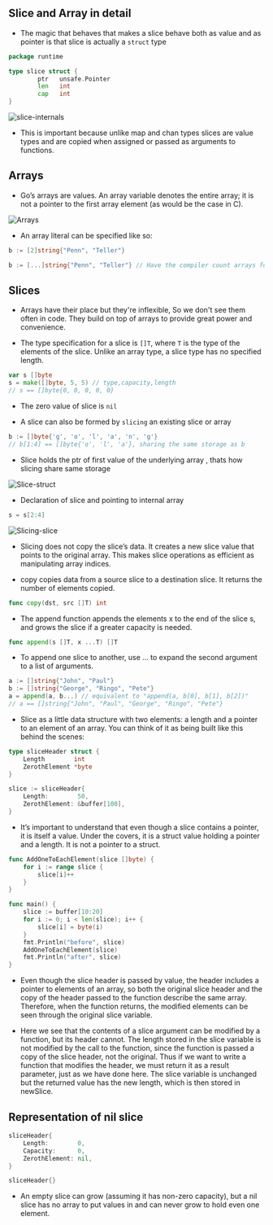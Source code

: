 ## Slice and Array in detail

- The magic that behaves that makes a slice behave both as value 
and as pointer is that slice is actually a ``struct`` type

```go
package runtime

type slice struct {
        ptr   unsafe.Pointer
        len   int
        cap   int
}
```

![slice-internals](https://dave.cheney.net/wp-content/uploads/2018/07/slice.001.png)

-  This is important because unlike map and chan types slices are value types and are copied when assigned or passed as arguments to functions.

## Arrays

- Go’s arrays are values. An array variable denotes the entire array; it is not a pointer to the first array element (as would be the case in C).

![Arrays](https://go.dev/blog/slices-intro/slice-array.png)

- An array literal can be specified like so:

```go
b := [2]string{"Penn", "Teller"}

b := [...]string{"Penn", "Teller"} // Have the compiler count arrays for you

```

## Slices

- Arrays have their place but they're inflexible, So we don't see them often in code. They build
on top of arrays to provide great power and convenience.

- The type specification for a slice is ``[]T``, where ``T`` is the type of the elements of the slice. Unlike an array type, a slice type has no specified length.

```go
var s []byte
s = make([]byte, 5, 5) // type,capacity,length
// s == []byte{0, 0, 0, 0, 0}
```

- The zero value of slice is ``nil``

- A slice can also be formed by ``slicing`` an existing slice or array

```go
b := []byte{'g', 'o', 'l', 'a', 'n', 'g'}
// b[1:4] == []byte{'o', 'l', 'a'}, sharing the same storage as b
```

- Slice holds the ptr of first value of the underlying array , thats how slicing share same storage

![Slice-struct](https://go.dev/blog/slices-intro/slice-1.png)

- Declaration of slice and pointing to internal array

```go
s = s[2:4]
```

![Slicing-slice](https://go.dev/blog/slices-intro/slice-2.png)

- Slicing does not copy the slice’s data. It creates a new slice value that points to the original array. This makes slice operations as efficient as manipulating array indices.

- copy copies data from a source slice to a destination slice. It returns the number of elements copied.

```go
func copy(dst, src []T) int
```

- The append function appends the elements x to the end of the slice s, and grows the slice if a greater capacity is needed.

```go
func append(s []T, x ...T) []T
```

-  To append one slice to another, use ... to expand the second argument to a list of arguments.

```go
a := []string{"John", "Paul"}
b := []string{"George", "Ringo", "Pete"}
a = append(a, b...) // equivalent to "append(a, b[0], b[1], b[2])"
// a == []string{"John", "Paul", "George", "Ringo", "Pete"}
```

- Slice as a little data structure with two elements: a length and a pointer to an element of an array. You can think of it as being built like this behind the scenes:

```go
type sliceHeader struct {
    Length        int
    ZerothElement *byte
}

slice := sliceHeader{
    Length:        50,
    ZerothElement: &buffer[100],
}
```

- It’s important to understand that even though a slice contains a pointer, 
it is itself a value. Under the covers, it is a struct value holding a pointer and a length. It is not a pointer to a struct.

```go
func AddOneToEachElement(slice []byte) {
    for i := range slice {
        slice[i]++
    }
}
```

```go
func main() {
    slice := buffer[10:20]
    for i := 0; i < len(slice); i++ {
        slice[i] = byte(i)
    }
    fmt.Println("before", slice)
    AddOneToEachElement(slice)
    fmt.Println("after", slice)
}
```

- Even though the slice header is passed by value, the header includes a pointer to elements of an array, so both the original slice header and the copy of the header passed to the function describe the same array. Therefore, when the function returns, the modified elements can be seen through the original slice variable.

- Here we see that the contents of a slice argument can be modified by a function, but its header cannot. The length stored in the slice variable is not modified by the call to the function, since the function is passed a copy of the slice header, not the original. Thus if we want to write a function that modifies the header, we must return it as a result parameter, just as we have done here. The slice variable is unchanged but the returned value has the new length, which is then stored in newSlice.

## Representation of nil slice

```go
sliceHeader{
    Length:        0,
    Capacity:      0,
    ZerothElement: nil,
}

sliceHeader{}

```

- An empty slice can grow (assuming it has non-zero capacity), but a nil slice has no array to put values in and can never grow to hold even one element.



